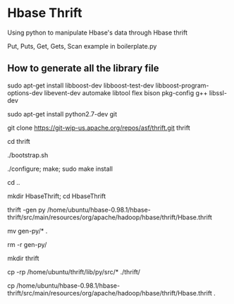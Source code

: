 Hbase Thrift
============

Using python to manipulate Hbase's data through Hbase thrift

Put, Puts, Get, Gets, Scan example in boilerplate.py


How to generate all the library file
------------------------------------
sudo apt-get install libboost-dev libboost-test-dev libboost-program-options-dev libevent-dev automake libtool flex bison pkg-config g++ libssl-dev

sudo apt-get install python2.7-dev git

git clone https://git-wip-us.apache.org/repos/asf/thrift.git thrift

cd thrift

./bootstrap.sh

./configure; make; sudo make install

cd ..

mkdir HbaseThrift; cd HbaseThrift

thrift -gen py /home/ubuntu/hbase-0.98.1/hbase-thrift/src/main/resources/org/apache/hadoop/hbase/thrift/Hbase.thrift

mv gen-py/* .

rm -r gen-py/

mkdir thrift

cp -rp /home/ubuntu/thrift/lib/py/src/* ./thrift/

cp /home/ubuntu/hbase-0.98.1/hbase-thrift/src/main/resources/org/apache/hadoop/hbase/thrift/Hbase.thrift .

